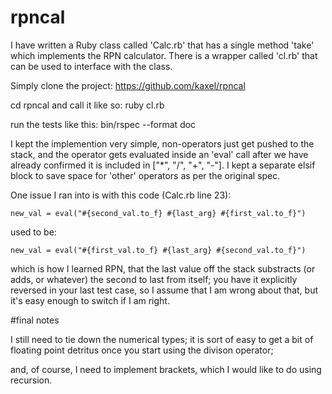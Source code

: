 # rpncal

I have written a Ruby class called 'Calc.rb' that has a single method 'take' which implements the RPN calculator. There is a wrapper called 'cl.rb' that can be used to interface with the class.

Simply clone the project: https://github.com/kaxel/rpncal

cd rpncal
and call it like so: ruby cl.rb

run the tests like this: bin/rspec --format doc

I kept the implemention very simple, non-operators just get pushed to the stack, and the operator gets evaluated inside an 'eval' call after we have already confirmed it is included in ["*", "/", "+", "-"]. I kept a separate elsif block to save space for 'other' operators as per the original spec.

One issue I ran into is with this code (Calc.rb line 23):

    new_val = eval("#{second_val.to_f} #{last_arg} #{first_val.to_f}")

used to be:

    new_val = eval("#{first_val.to_f} #{last_arg} #{second_val.to_f}")

which is how I learned RPN, that the last value off the stack substracts (or adds, or whatever) the second to last from itself; you have it explicitly reversed in your last test case, so I assume that I am wrong about that, but it's easy enough to switch if I am right.

#final notes

I still need to tie down the numerical types; it is sort of easy to get a bit of floating point detritus once you start using the divison operator;

and, of course, I need to implement brackets, which I would like to do using recursion.
